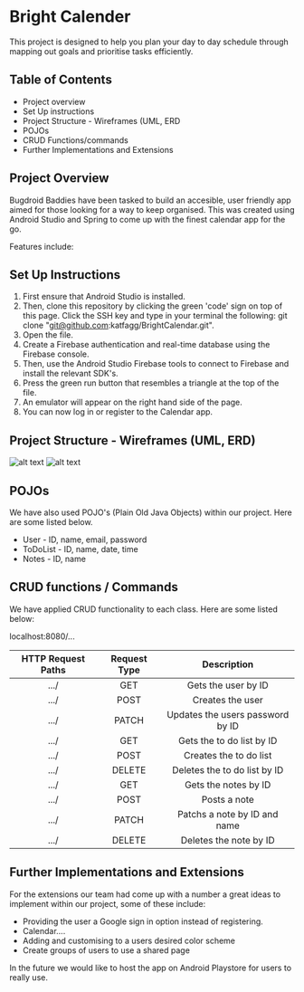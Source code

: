 # Bright Calender

This project is designed to help you plan your day to day schedule through mapping out goals and prioritise tasks efficiently.

## Table of Contents

- Project overview
- Set Up instructions
- Project Structure - Wireframes (UML, ERD
- POJOs
- CRUD Functions/commands
- Further Implementations and Extensions

## Project Overview

Bugdroid Baddies have been tasked to build an accesible, user friendly app aimed for those looking for a way to keep organised. This was created using Android Studio and Spring to come up with the finest calendar app for the go.

Features include:


## Set Up Instructions

1. First ensure that Android Studio is installed.
2. Then, clone this repository by clicking the green 'code' sign on top of this page. Click the SSH key and type in your terminal the following: git clone "git@github.com:katfagg/BrightCalendar.git".
3. Open the file.
4. Create a Firebase authentication and real-time database using the Firebase console.
5. Then, use the Android Studio Firebase tools to connect to Firebase and install the relevant SDK's.
6. Press the green run button that resembles a triangle at the top of the file.
7. An emulator will appear on the right hand side of the page.
8. You can now log in or register to the Calendar app.


## Project Structure - Wireframes (UML, ERD)

![alt text](https://github.com/katfagg/BrightCalendar/blob/main/Screenshot%202022-10-20%20at%2010.11.37.png)
![alt text](https://github.com/katfagg/BrightCalendar/blob/main/Screenshot%202022-10-20%20at%2012.27.27.png)


## POJOs

We have also used POJO's (Plain Old Java Objects) within our project. Here are some listed below.

- User - ID, name, email, password
- ToDoList - ID, name, date, time
- Notes - ID, name


## CRUD functions / Commands

We have applied CRUD functionality to each class. Here are some listed below:

localhost:8080/...


| HTTP Request Paths | Request Type | Description |
|:---:|:---:|:---:|
| .../ | GET | Gets the user by ID |
| .../ | POST | Creates the user |
| .../| PATCH | Updates the users password by ID |
| .../ | GET | Gets the to do list by ID |
| .../ | POST | Creates the to do list |
| .../ | DELETE | Deletes the to do list by ID |
| .../ | GET | Gets the notes by ID |
| .../ | POST | Posts a note |
| .../ | PATCH | Patchs a note by ID and name  |
| .../ | DELETE | Deletes the note by ID |



## Further Implementations and Extensions

For the extensions our team had come up with a number a great ideas to implement within our project, some of these include:

- Providing the user a Google sign in option instead of registering.
- Calendar....
- Adding and customising to a users desired color scheme
- Create groups of users to use a shared page

In the future we would like to host the app on Android Playstore for users to really use.
